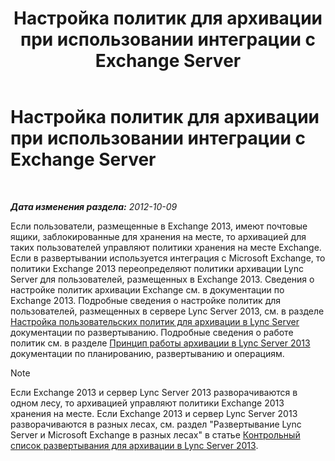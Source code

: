 ﻿---
title: Настройка политик для архивации при использовании интеграции с Exchange Server
TOCTitle: Настройка политик для архивации при использовании интеграции с Exchange Server
ms:assetid: 8b9b2bad-a4b3-42e1-85a7-04022e9442ad
ms:mtpsurl: https://technet.microsoft.com/ru-ru/library/JJ205063(v=OCS.15)
ms:contentKeyID: 49310440
ms.date: 05/19/2016
mtps_version: v=OCS.15
ms.translationtype: HT
---

# Настройка политик для архивации при использовании интеграции с Exchange Server

 

_**Дата изменения раздела:** 2012-10-09_

Если пользователи, размещенные в Exchange 2013, имеют почтовые ящики, заблокированные для хранения на месте, то архивацией для таких пользователей управляют политики хранения на месте Exchange. Если в развертывании используется интеграция с Microsoft Exchange, то политики Exchange 2013 переопределяют политики архивации Lync Server для пользователей, размещенных в Exchange 2013. Сведения о настройке политик архивации Exchange см. в документации по Exchange 2013. Подробные сведения о настройке политик для пользователей, размещенных в сервере Lync Server 2013, см. в разделе [Настройка пользовательских политик для архивации в Lync Server](lync-server-2013-setting-up-user-policies-for-archiving-in-lync-server.md) документации по развертыванию. Подробные сведения о работе политик см. в разделе [Принцип работы архивации в Lync Server 2013](lync-server-2013-how-archiving-works.md) документации по планированию, развертыванию и операциям.

> [!NOTE]  
> Если Exchange 2013 и сервер Lync Server 2013 разворачиваются в одном лесу, то архивацией управляют политики Exchange 2013 хранения на месте. Если Exchange 2013 и сервер Lync Server 2013 разворачиваются в разных лесах, см. раздел &quot;Развертывание Lync Server и Microsoft Exchange в разных лесах&quot; в статье <a href="lync-server-2013-deployment-checklist-for-archiving.md">Контрольный список развертывания для архивации в Lync Server 2013</a>.
